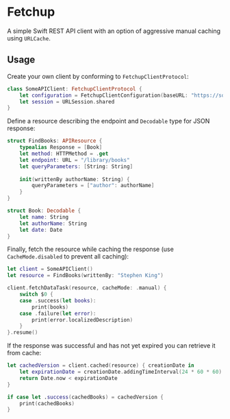 # Fetchup

A simple Swift REST API client with an option of aggressive manual caching using `URLCache`.

## Usage

Create your own client by conforming to `FetchupClientProtocol`:
```swift
class SomeAPIClient: FetchupClientProtocol {
    let configuration = FetchupClientConfiguration(baseURL: "https://someserver.com/rest")
    let session = URLSession.shared
}
```


Define a resource describing the endpoint and `Decodable` type for JSON response:
```swift
struct FindBooks: APIResource {
    typealias Response = [Book]
    let method: HTTPMethod = .get
    let endpoint: URL = "/library/books"
    let queryParameters: [String: String]
    
    init(writtenBy authorName: String) {
        queryParameters = ["author": authorName]
    }
}

struct Book: Decodable {
    let name: String
    let authorName: String
    let date: Date
}
```

Finally, fetch the resource while caching the response (use `CacheMode.disabled` to prevent all caching):
```swift
let client = SomeAPIClient()
let resource = FindBooks(writtenBy: "Stephen King")

client.fetchDataTask(resource, cacheMode: .manual) {
    switch $0 {
    case .success(let books):
        print(books)
    case .failure(let error):
        print(error.localizedDescription)
    }
}.resume()
```

If the response was successful and has not yet expired you can retrieve it from cache:
```swift
let cachedVersion = client.cached(resource) { creationDate in
    let expirationDate = creationDate.addingTimeInterval(24 * 60 * 60)
    return Date.now < expirationDate
}

if case let .success(cachedBooks) = cachedVersion {
    print(cachedBooks)
}
```
